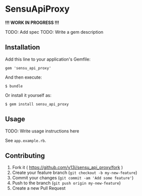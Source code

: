 # SensuApiProxy

**!!! WORK IN PROGRESS !!!**

TODO: Add spec
TODO: Write a gem description

## Installation

Add this line to your application's Gemfile:

    gem 'sensu_api_proxy'

And then execute:

    $ bundle

Or install it yourself as:

    $ gem install sensu_api_proxy

## Usage

TODO: Write usage instructions here

See `app.example.rb`.

## Contributing

1. Fork it ( https://github.com/y13i/sensu_api_proxy/fork )
2. Create your feature branch (`git checkout -b my-new-feature`)
3. Commit your changes (`git commit -am 'Add some feature'`)
4. Push to the branch (`git push origin my-new-feature`)
5. Create a new Pull Request
